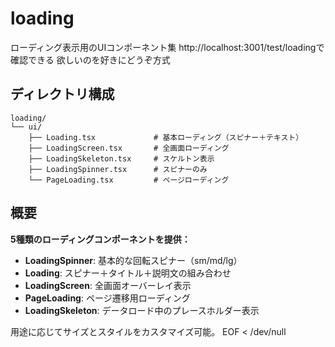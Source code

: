 # loading

ローディング表示用のUIコンポーネント集
http://localhost:3001/test/loadingで確認できる
欲しいのを好きにどうぞ方式

## ディレクトリ構成

```
loading/
└── ui/
    ├── Loading.tsx             # 基本ローディング（スピナー＋テキスト）
    ├── LoadingScreen.tsx       # 全画面ローディング
    ├── LoadingSkeleton.tsx     # スケルトン表示
    ├── LoadingSpinner.tsx      # スピナーのみ
    └── PageLoading.tsx         # ページローディング
```

## 概要

**5種類のローディングコンポーネントを提供：**

- **LoadingSpinner**: 基本的な回転スピナー（sm/md/lg）
- **Loading**: スピナー＋タイトル＋説明文の組み合わせ
- **LoadingScreen**: 全画面オーバーレイ表示
- **PageLoading**: ページ遷移用ローディング
- **LoadingSkeleton**: データロード中のプレースホルダー表示

用途に応じてサイズとスタイルをカスタマイズ可能。
EOF < /dev/null
